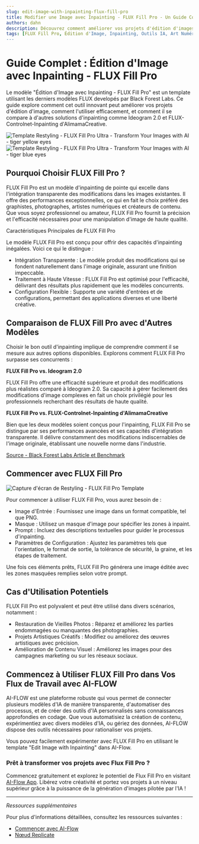 ```yaml
---
slug: edit-image-with-inpainting-flux-fill-pro
title: Modifier une Image avec Inpainting - FLUX Fill Pro - Un Guide Complet
authors: dahn
description: Découvrez comment améliorer vos projets d'édition d'images avec FLUX Fill Pro. Ce guide couvre ses fonctionnalités, des comparaisons avec d'autres solutions d'inpainting, et des conseils pour une utilisation efficace.
tags: [FLUX Fill Pro, Édition d'Image, Inpainting, Outils IA, Art Numérique]
---
```


<head>
  <meta name="twitter:card" content="summary_large_image"/>
  <meta name="twitter:title" content="Modifier une Image avec Inpainting - FLUX Fill Pro : Un Guide Complet" />
  <meta name="twitter:description" content="Explorez FLUX Fill Pro pour une édition d'image avancée. Découvrez ses fonctionnalités, comparaisons, et comment l'utiliser efficacement." />
  <meta name="twitter:creator" content="@AIFlowApp"/>
  <meta name="twitter:image" content="https://docs.ai-flow.net/img/blog-images/edit-image-with-inpainting-flux-fill-pro-3.png"/>
  <meta name="twitter:image:alt" content="Édition d'Image FLUX Fill Pro"/>
  <meta property="og:title" content="Modifier une Image avec Inpainting - FLUX Fill Pro : Un Guide Complet"/>
  <meta property="og:description" content="Améliorez votre édition d'image avec FLUX Fill Pro. Découvrez ses capacités, comparaisons, et conseils d'intégration."/>
  <meta property="og:image" content="https://docs.ai-flow.net/img/blog-images/edit-image-with-inpainting-flux-fill-pro-3.png"/>
</head>

# Guide Complet : Édition d'Image avec Inpainting - FLUX Fill Pro

Le modèle "Édition d'Image avec Inpainting - FLUX Fill Pro" est un template utilisant les derniers modèles FLUX developés par Black Forest Labs. Ce guide explore comment cet outil innovant peut améliorer vos projets d'édition d'image, comment l'utiliser efficacement, et comment il se compare à d'autres solutions d'inpainting comme Ideogram 2.0 et FLUX-Controlnet-Inpainting d'AlimamaCreative.

<div class="flex flex-row w-[50%] justify-center">
    <span class="w-40 h-full object-cover">
    <img src="/fr/img/blog-images/edit-image-with-inpainting-flux-fill-pro-1.png" alt="Template Restyling - FLUX Fill Pro Ultra - Transform Your Images with AI - tiger yellow eyes" />
    </span>
    <span class="w-40 h-full object-cover">
    <img src="/fr/img/blog-images/edit-image-with-inpainting-flux-fill-pro-2.png" alt="Template Restyling - FLUX Fill Pro Ultra - Transform Your Images with AI - tiger blue eyes" />
    </span>
</div>

## Pourquoi Choisir FLUX Fill Pro ?

FLUX Fill Pro est un modèle d'inpainting de pointe qui excelle dans l'intégration transparente des modifications dans les images existantes. Il offre des performances exceptionnelles, ce qui en fait le choix préféré des graphistes, photographes, artistes numériques et créateurs de contenu. Que vous soyez professionnel ou amateur, FLUX Fill Pro fournit la précision et l'efficacité nécessaires pour une manipulation d'image de haute qualité.

Caractéristiques Principales de FLUX Fill Pro

Le modèle FLUX Fill Pro est conçu pour offrir des capacités d'inpainting inégalées. Voici ce qui le distingue :

- Intégration Transparente : Le modèle produit des modifications qui se fondent naturellement dans l'image originale, assurant une finition impeccable.
- Traitement à Haute Vitesse : FLUX Fill Pro est optimisé pour l'efficacité, délivrant des résultats plus rapidement que les modèles concurrents.
- Configuration Flexible : Supporte une variété d'entrées et de configurations, permettant des applications diverses et une liberté créative.

## Comparaison de FLUX Fill Pro avec d'Autres Modèles

Choisir le bon outil d'inpainting implique de comprendre comment il se mesure aux autres options disponibles. Explorons comment FLUX Fill Pro surpasse ses concurrents :

**FLUX Fill Pro vs. Ideogram 2.0**

FLUX Fill Pro offre une efficacité supérieure et produit des modifications plus réalistes comparé à Ideogram 2.0. Sa capacité à gérer facilement des modifications d'image complexes en fait un choix privilégié pour les professionnels recherchant des résultats de haute qualité.

**FLUX Fill Pro vs. FLUX-Controlnet-Inpainting d'AlimamaCreative**

Bien que les deux modèles soient conçus pour l'inpainting, FLUX Fill Pro se distingue par ses performances avancées et ses capacités d'intégration transparente. Il délivre constamment des modifications indiscernables de l'image originale, établissant une nouvelle norme dans l'industrie.

[Source - Black Forest Labs Article et Benchmark](https://blackforestlabs.ai/flux-1-tools/)

## Commencer avec FLUX Fill Pro

![Capture d'écran de Restyling - FLUX Fill Pro Template](/img/blog-images/edit-image-with-inpainting-flux-fill-pro-3.png)

Pour commencer à utiliser FLUX Fill Pro, vous aurez besoin de :

- Image d'Entrée : Fournissez une image dans un format compatible, tel que PNG.
- Masque : Utilisez un masque d'image pour spécifier les zones à inpaint.
- Prompt : Incluez des descriptions textuelles pour guider le processus d'inpainting.
- Paramètres de Configuration : Ajustez les paramètres tels que l'orientation, le format de sortie, la tolérance de sécurité, la graine, et les étapes de traitement.

Une fois ces éléments prêts, FLUX Fill Pro générera une image éditée avec les zones masquées remplies selon votre prompt.

## Cas d'Utilisation Potentiels

FLUX Fill Pro est polyvalent et peut être utilisé dans divers scénarios, notamment :

- Restauration de Vieilles Photos : Réparez et améliorez les parties endommagées ou manquantes des photographies.
- Projets Artistiques Créatifs : Modifiez ou améliorez des œuvres artistiques avec précision.
- Amélioration de Contenu Visuel : Améliorez les images pour des campagnes marketing ou sur les réseaux sociaux.

## Commencez à Utiliser FLUX Fill Pro dans Vos Flux de Travail avec AI-FLOW

AI-FLOW est une plateforme robuste qui vous permet de connecter plusieurs modèles d'IA de manière transparente, d'automatiser des processus, et de créer des outils d'IA personnalisés sans connaissances approfondies en codage. Que vous automatisiez la création de contenu, expérimentiez avec divers modèles d'IA, ou gériez des données, AI-FLOW dispose des outils nécessaires pour rationaliser vos projets.

Vous pouvez facilement expérimenter avec FLUX Fill Pro en utilisant le template "Edit Image with Inpainting" dans AI-Flow.

### Prêt à transformer vos projets avec Flux Fill Pro ?

Commencez gratuitement et explorez le potentiel de Flux Fill Pro en visitant [AI-Flow App](https://app.ai-flow.net/). Libérez votre créativité et portez vos projets à un niveau supérieur grâce à la puissance de la génération d'images pilotée par l'IA !

---

_Ressources supplémentaires_

Pour plus d'informations détaillées, consultez les ressources suivantes :

- [Commencer avec AI-Flow](/blog/getting-started-with-ai-flow)
- [Nœud Replicate](/blog/replicate-node)
